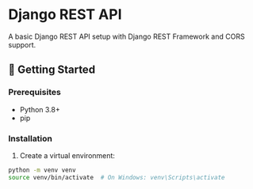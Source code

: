 # Django REST API

A basic Django REST API setup with Django REST Framework and CORS support.

## 🚀 Getting Started

### Prerequisites
- Python 3.8+
- pip

### Installation

1. Create a virtual environment:
```bash
python -m venv venv
source venv/bin/activate  # On Windows: venv\Scripts\activate
